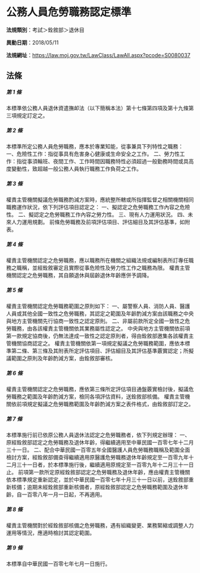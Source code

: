 # 公務人員危勞職務認定標準

**法規類別**：考試＞銓敘部＞退休目

**異動日期**：2018/05/11  

**法規網址**：https://law.moj.gov.tw/LawClass/LawAll.aspx?pcode=S0080037





## 法條
##### 第 1 條
本標準依公務人員退休資遣撫卹法（以下簡稱本法）第十七條第四項及第十九條第三項規定訂定之。

##### 第 2 條
本標準所定公務人員危勞職務，應本於專業知能，從事兼具下列特性之職務：
一、危險性工作：指從事具有危害身心健康或生命安全之工作。
二、勞力性工作：指從事須輪班、夜間工作、工作時間因職務特性必須超過一般勤務時間或具高度變動性，致超越一般公務人員執行職務工作負荷之工作。

##### 第 3 條
權責主管機關擬議危勞職務酌減方案時，應統整所轄或所指揮監督之相關機關相同職務運作狀況，依下列評估項目認定之：
一、擬認定之危勞職務工作內容之危險性。
二、擬認定之危勞職務工作內容之勞力性。
三、現有人力運用狀況。
四、未來人力運用規劃。
前條危勞職務及前項評估項目、評估細目及其評估基準，如附表。

##### 第 4 條
權責主管機關認定之危勞職務，應以職務所在機關之組織法規或編制表所訂專任職務之職稱，並經銓敘審定且實際從事危險性及勞力性工作之職務為限。
權責主管機關認定之危勞職務，其自願退休與屆齡退休年齡應併予調降。

##### 第 5 條
權責主管機關認定危勞職務範圍之原則如下：
一、屬警察人員、消防人員、醫護人員或其他全國一致性之危勞職務，其認定之範圍及年齡酌減方案由該職務之中央與地方主管機關先行協商一致性之認定原則。
二、非屬前款所定全國一致性之危勞職務，由各該權責主管機關依其業務屬性認定之。
中央與地方主管機關依前項第一款規定協商後，仍無法達成一致性之認定原則者，得由銓敘部邀集各該權責主管機關協商認定之。
權責主管機關依第一項規定擬議之危勞職務範圍，應依本標準第二條、第三條及其附表所定評估項目、評估細目及其評估基準覈實認定；所擬議範圍之原則及年齡酌減方案，由銓敘部審核。

##### 第 6 條
權責主管機關認定之危勞職務，應依第三條所定評估項目通盤覈實檢討後，擬議危勞職務之範圍及年齡酌減方案，檢同各項評估資料，送銓敘部核備。
權責主管機關依前項規定擬議之危勞職務範圍及年齡酌減方案之表件格式，由銓敘部訂定之。

##### 第 7 條
本標準施行前已依原公務人員退休法認定之危勞職務者，依下列規定辦理：
一、原經銓敘部認定之危勞職務及退休年齡，得繼續適用至中華民國一百零七年十二月三十一日。
二、配合中華民國一百零五年全國醫護人員危勞職務職稱及範圍全面檢討方案，經銓敘部備查得繼續適用原醫護危勞職務退休年齡規定至一百零九年十二月三十一日者，於本標準施行後，繼續適用原規定至一百零九年十二月三十一日止。
前項第一款所定原經銓敘部認定之危勞職務及退休年齡，應由權責主管機關依本標準規定重新認定，並於中華民國一百零七年十月三十一日以前，送銓敘部重新核備；逾期未經銓敘部重新核備者，原經銓敘部認定之危勞職務範圍及退休年齡，自一百零八年一月一日起，不再適用。

##### 第 8 條
權責主管機關對於經銓敘部核備之危勞職務，遇有組織變更、業務緊縮或調整人力運用等情況，應適時檢討其認定範圍。

##### 第 9 條
本標準自中華民國一百零七年七月一日施行。


